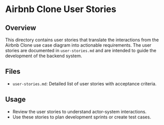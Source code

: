 # Airbnb Clone User Stories

## Overview
This directory contains user stories that translate the interactions from the Airbnb Clone use case diagram into actionable requirements. The user stories are documented in `user-stories.md` and are intended to guide the development of the backend system.

## Files
- `user-stories.md`: Detailed list of user stories with acceptance criteria.

## Usage
- Review the user stories to understand actor-system interactions.
- Use these stories to plan development sprints or create test cases.

